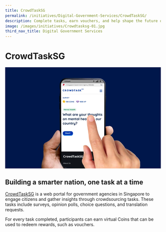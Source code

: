 ```yaml
---
title: CrowdTaskSG
permalink: /initiatives/Digital-Government-Services/CrowdTaskSG/
description: Complete tasks, earn vouchers, and help shape the future of Singapore!
image: /images/initiatives/Crowdtasksg-01.jpg
third_nav_title: Digital Government Services
---
```

# CrowdTaskSG
![CrowdTaskSG](/images/initiatives/Crowdtasksg-01.jpg)

## Building a smarter nation, one task at a time

[CrowdTaskSG](https://www.crowdtask.gov.sg/) is a web portal for government agencies in Singapore to engage citizens and gather insights through crowdsourcing tasks. These tasks include surveys, opinion polls, choice questions, and translation requests.

For every task completed, participants can earn virtual Coins that can be used to redeem rewards, such as vouchers.

